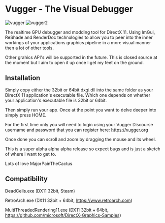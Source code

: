 # Vugger - The Visual Debugger

![vugger](https://user-images.githubusercontent.com/89490246/185242089-146e69d6-f467-4d56-b5c1-2698302320d1.png)
![vugger2](https://user-images.githubusercontent.com/89490246/185488870-710cde59-2e33-4ed4-b574-e1af585096f5.png)


The realtime GPU debugger and modding tool for DirectX 11.  Using ImGui, ReShade and RenderDoc technologies to allow you to peer into the inner workings of your applications graphics pipeline in a more visual manner then a lot of other tools.

Other grahics API's will be supported in the future.  This is closed source at the moment but I aim to open it up once I get my feet on the ground.


## Installation

Simply copy either the 32bit or 64bit dxgi.dll into the same folder as your DirectX 11 application's executable file.  Which one depends on whether your application's executable file is 32bit or 64bit.

Then simply run your app. Once at the point you want to delve deeper into simply press HOME.  

For the first time only you will need to login using your Vugger Discourse username and password that you can register here: https://vugger.org

Once done you can scroll and zoom by dragging the mouse and its wheel.  

This is a super alpha alpha alpha release so expect bugs and is just a sketch of where I want to get to.

Lots of love MajorPainTheCactus



## Compatibility

DeadCells.exe (DX11 32bit, Steam)

RetroArch.exe (DX11 32bit + 64bit, https://www.retroarch.com)

MultiThreadedRendering11.exe (DX11 32bit + 64bit, https://github.com/microsoft/DirectX-Graphics-Samples) 
